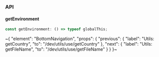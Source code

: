 

### API

#### getEnvironment

```ts
const getEnvironment: () => typeof globalThis;
```


~{
  "element": "BottomNavigation",
  "props": {
    "previous": {
      "label": "Utils: getCountry",
      "to": "/dev/utils/use/getCountry"
    },
    "next": {
      "label": "Utils: getFileName",
      "to": "/dev/utils/use/getFileName"
    }
  }
}~